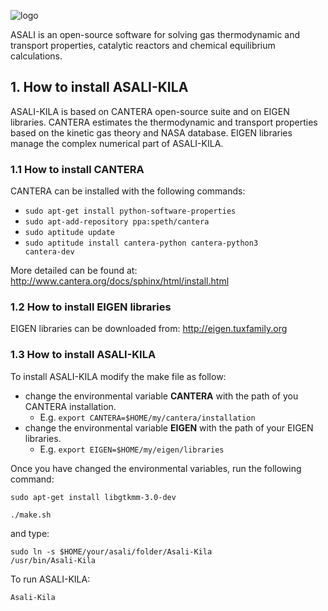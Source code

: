 ![logo](https://github.com/srebughini/ASALI-KILA/blob/master/images/Logo.png)

ASALI is an open-source software for solving gas thermodynamic and transport properties, catalytic reactors and chemical equilibrium calculations.

## 1. How to install ASALI-KILA
ASALI-KILA is based on CANTERA open-source suite and on EIGEN libraries. CANTERA estimates the thermodynamic and transport properties based on the kinetic gas theory and NASA database. EIGEN libraries manage the complex numerical part of ASALI-KILA.

### 1.1 How to install CANTERA
CANTERA can be installed with the following commands:  
* <code>sudo apt-get install python-software-properties</code>
* <code>sudo apt-add-repository ppa:speth/cantera</code>
* <code>sudo aptitude update</code>
* <code>sudo aptitude install cantera-python cantera-python3 cantera-dev</code>

More detailed can be found at: http://www.cantera.org/docs/sphinx/html/install.html

### 1.2 How to install EIGEN libraries
EIGEN libraries can be downloaded from: http://eigen.tuxfamily.org

### 1.3 How to install ASALI-KILA
To install ASALI-KILA modify the make file as follow:
* change the environmental variable **CANTERA** with the path of you CANTERA installation.
  * E.g. <code>export CANTERA=$HOME/my/cantera/installation</code>
* change the environmental variable **EIGEN** with the path of your EIGEN libraries.
  * E.g. <code>export EIGEN=$HOME/my/eigen/libraries</code>

Once you have changed the environmental variables, run the following command:

<code>sudo apt-get install libgtkmm-3.0-dev</code>

<code>./make.sh</code>

and type:

<code>sudo ln -s $HOME/your/asali/folder/Asali-Kila /usr/bin/Asali-Kila</code>

To run ASALI-KILA:

<code>Asali-Kila</code>
